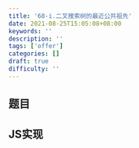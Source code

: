 ```yaml
---
title: '68-i.二叉搜索树的最近公共祖先'
date: 2021-08-25T15:05:08+08:00
keywords: ''
description: ''
tags: ['offer']
categories: []
draft: true
difficulty: ''
---
```


## 题目


## JS实现 

```javascript

```
